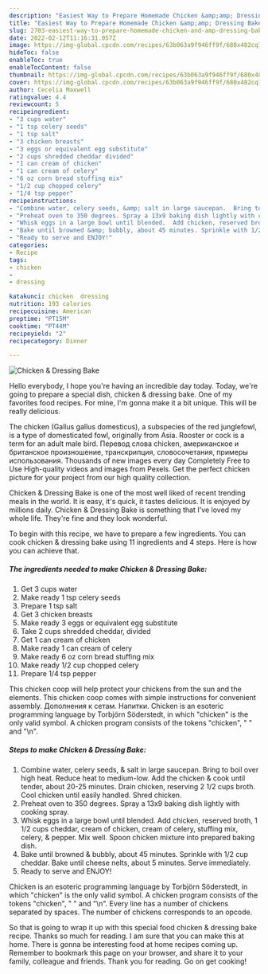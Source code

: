 ```yaml
---
description: "Easiest Way to Prepare Homemade Chicken &amp;amp; Dressing Bake"
title: "Easiest Way to Prepare Homemade Chicken &amp;amp; Dressing Bake"
slug: 2703-easiest-way-to-prepare-homemade-chicken-and-amp-dressing-bake
date: 2022-02-12T11:16:31.057Z
image: https://img-global.cpcdn.com/recipes/63b063a9f946ff9f/680x482cq70/chicken-dressing-bake-recipe-main-photo.jpg
hideToc: false
enableToc: true
enableTocContent: false
thumbnail: https://img-global.cpcdn.com/recipes/63b063a9f946ff9f/680x482cq70/chicken-dressing-bake-recipe-main-photo.jpg
cover: https://img-global.cpcdn.com/recipes/63b063a9f946ff9f/680x482cq70/chicken-dressing-bake-recipe-main-photo.jpg
author: Cecelia Maxwell
ratingvalue: 4.4
reviewcount: 5
recipeingredient:
- "3 cups water"
- "1 tsp celery seeds"
- "1 tsp salt"
- "3 chicken breasts"
- "3 eggs or equivalent egg substitute"
- "2 cups shredded cheddar divided"
- "1 can cream of chicken"
- "1 can cream of celery"
- "6 oz corn bread stuffing mix"
- "1/2 cup chopped celery"
- "1/4 tsp pepper"
recipeinstructions:
- "Combine water, celery seeds, &amp; salt in large saucepan.  Bring to boil over high heat.  Reduce heat to medium-low.  Add the chicken &amp; cook until tender, about 20-25 minutes.  Drain chicken, reserving 2 1/2 cups broth.  Cool chicken until easily handled.  Shred chicken."
- "Preheat oven to 350 degrees. Spray a 13x9 baking dish lightly with cooking spray."
- "Whisk eggs in a large bowl until blended.  Add chicken, reserved broth, 1 1/2 cups cheddar, cream of chicken, cream of celery, stuffing mix, celery, &amp; pepper.  Mix well.  Spoon chicken mixture into prepared baking dish."
- "Bake until browned &amp; bubbly, about 45 minutes. Sprinkle with 1/2 cup cheddar.  Bake until cheese nelts, about 5 minutes. Serve immediately."
- "Ready to serve and ENJOY!"
categories:
- Recipe
tags:
- chicken
- 
- dressing

katakunci: chicken  dressing 
nutrition: 193 calories
recipecuisine: American
preptime: "PT15M"
cooktime: "PT44M"
recipeyield: "2"
recipecategory: Dinner

---
```



![Chicken &amp; Dressing Bake](https://img-global.cpcdn.com/recipes/63b063a9f946ff9f/680x482cq70/chicken-dressing-bake-recipe-main-photo.jpg)

Hello everybody, I hope you're having an incredible day today. Today, we're going to prepare a special dish, chicken &amp; dressing bake. One of my favorites food recipes. For mine, I'm gonna make it a bit unique. This will be really delicious.

The chicken (Gallus gallus domesticus), a subspecies of the red junglefowl, is a type of domesticated fowl, originally from Asia. Rooster or cock is a term for an adult male bird. Перевод слова chicken, американское и британское произношение, транскрипция, словосочетания, примеры использования. Thousands of new images every day Completely Free to Use High-quality videos and images from Pexels. Get the perfect chicken picture for your project from our high quality collection.

Chicken &amp; Dressing Bake is one of the most well liked of recent trending meals in the world. It is easy, it's quick, it tastes delicious. It is enjoyed by millions daily. Chicken &amp; Dressing Bake is something that I've loved my whole life. They're fine and they look wonderful.


To begin with this recipe, we have to prepare a few ingredients. You can cook chicken &amp; dressing bake using 11 ingredients and 4 steps. Here is how you can achieve that.

<!--inarticleads1-->

##### The ingredients needed to make Chicken &amp; Dressing Bake:

1. Get 3 cups water
1. Make ready 1 tsp celery seeds
1. Prepare 1 tsp salt
1. Get 3 chicken breasts
1. Make ready 3 eggs or equivalent egg substitute
1. Take 2 cups shredded cheddar, divided
1. Get 1 can cream of chicken
1. Make ready 1 can cream of celery
1. Make ready 6 oz corn bread stuffing mix
1. Make ready 1/2 cup chopped celery
1. Prepare 1/4 tsp pepper


This chicken coop will help protect your chickens from the sun and the elements. This chicken coop comes with simple instructions for convenient assembly. Дополнения к сетам. Напитки. Chicken is an esoteric programming language by Torbjörn Söderstedt, in which &#34;chicken&#34; is the only valid symbol. A chicken program consists of the tokens &#34;chicken&#34;, &#34; &#34; and &#34;\n&#34;. 

<!--inarticleads2-->

##### Steps to make Chicken &amp; Dressing Bake:

1. Combine water, celery seeds, &amp; salt in large saucepan.  Bring to boil over high heat.  Reduce heat to medium-low.  Add the chicken &amp; cook until tender, about 20-25 minutes.  Drain chicken, reserving 2 1/2 cups broth.  Cool chicken until easily handled.  Shred chicken.
1. Preheat oven to 350 degrees. Spray a 13x9 baking dish lightly with cooking spray.
1. Whisk eggs in a large bowl until blended.  Add chicken, reserved broth, 1 1/2 cups cheddar, cream of chicken, cream of celery, stuffing mix, celery, &amp; pepper.  Mix well.  Spoon chicken mixture into prepared baking dish.
1. Bake until browned &amp; bubbly, about 45 minutes. Sprinkle with 1/2 cup cheddar.  Bake until cheese nelts, about 5 minutes. Serve immediately.
1. Ready to serve and ENJOY!

Chicken is an esoteric programming language by Torbjörn Söderstedt, in which &#34;chicken&#34; is the only valid symbol. A chicken program consists of the tokens &#34;chicken&#34;, &#34; &#34; and &#34;\n&#34;. Every line has a number of chickens separated by spaces. The number of chickens corresponds to an opcode. 

So that is going to wrap it up with this special food chicken &amp; dressing bake recipe. Thanks so much for reading. I am sure that you can make this at home. There is gonna be interesting food at home recipes coming up. Remember to bookmark this page on your browser, and share it to your family, colleague and friends. Thank you for reading. Go on get cooking!
